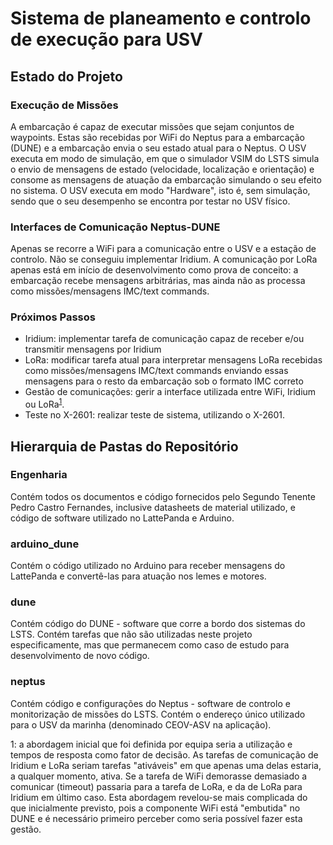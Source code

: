 # Sistema de planeamento e controlo de execução para USV

## Estado do Projeto

### Execução de Missões
A embarcação é capaz de executar missões que sejam conjuntos de waypoints. Estas são recebidas por WiFi do Neptus para a embarcação (DUNE) e a embarcação envia o seu estado atual para o Neptus. O USV executa em modo de simulação, em que o simulador VSIM do LSTS simula o envio de mensagens de estado (velocidade, localização e orientação) e consome as mensagens de atuação da embarcação simulando o seu efeito no sistema. O USV executa em modo "Hardware", isto é, sem simulação, sendo que o seu desempenho se encontra por testar no USV físico.

### Interfaces de Comunicação Neptus-DUNE
Apenas se recorre a WiFi para a comunicação entre o USV e a estação de controlo. Não se conseguiu implementar Iridium. A comunicação por LoRa apenas está em início de desenvolvimento como prova de conceito: a embarcação recebe mensagens arbitrárias, mas ainda não as processa como missões/mensagens IMC/text commands.

### Próximos Passos
* Iridium: implementar tarefa de comunicação capaz de receber e/ou transmitir mensagens por Iridium
* LoRa: modificar tarefa atual para interpretar mensagens LoRa recebidas como missões/mensagens IMC/text commands enviando essas mensagens para o resto da embarcação sob o formato IMC correto
* Gestão de comunicações: gerir a interface utilizada entre WiFi, Iridium ou LoRa<sup>[1](#myfootnote1)</sup>.
* Teste no X-2601: realizar teste de sistema, utilizando o X-2601.

## Hierarquia de Pastas do Repositório

### Engenharia
Contém todos os documentos e código fornecidos pelo Segundo Tenente Pedro Castro Fernandes, inclusive datasheets de material utilizado, e código de software utilizado no LattePanda e Arduino.

### arduino_dune
Contém o código utilizado no Arduino para receber mensagens do LattePanda e convertê-las para atuação nos lemes e motores.

### dune
Contém código do DUNE - software que corre a bordo dos sistemas do LSTS. Contém tarefas que não são utilizadas neste projeto especificamente, mas que permanecem como caso de estudo para desenvolvimento de novo código.

### neptus
Contém código e configurações do Neptus - software de controlo e monitorização de missões do LSTS. Contém o endereço único utilizado para o USV da marinha (denominado CEOV-ASV na aplicação).

<a name="myfootnote1">1</a>: a abordagem inicial que foi definida por equipa seria a utilização e tempos de resposta como fator de decisão. As tarefas de comunicação de Iridium e LoRa seriam tarefas "ativáveis" em que apenas uma delas estaria, a qualquer momento, ativa. Se a tarefa de WiFi demorasse demasiado a comunicar (timeout) passaria para a tarefa de LoRa, e da de LoRa para Iridium em último caso. Esta abordagem revelou-se mais complicada do que inicialmente previsto, pois a componente WiFi está "embutida" no DUNE e é necessário primeiro perceber como seria possível fazer esta gestão.
